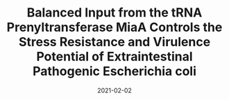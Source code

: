 ---
title: "Balanced Input from the tRNA Prenyltransferase MiaA Controls the Stress Resistance and Virulence Potential of Extraintestinal Pathogenic Escherichia coli"
authors:
- Matthew G. Blango*
- Brittany A. Fleming*
- William M. Kincannon
- Alexander Tran
- Adam J. Lewis
- Colin W. Russell
- Qin Zhou
- Lisa M. Baird
- John R. Brannon
- Connor J. Beebout
- Vahe Bandarian
- Maria Hadjifrangiskou
- Michael T. Howard
- Matthew A. Mulvey
#author_notes:
#- "Equal contribution"
#- "Equal contribution"
date: "2021-02-02"
doi: "https://doi.org/10.1101/2021.02.02.429414"

# Schedule page publish date (NOT publication's date).
publishDate: "2021-02-02"

# Publication type.
# Legend: 0 = Uncategorized; 1 = Conference paper; 2 = Journal article;
# 3 = Preprint / Working Paper; 4 = Report; 5 = Book; 6 = Book section;
# 7 = Thesis; 8 = Patent
publication_types: ["3"]

# Publication name and optional abbreviated publication name.
publication: "bioRxiv,  https://doi.org/10.1101/2021.02.02.429414"
publication_short: ""

abstract: 

# Summary. An optional shortened abstract.
summary: 

tags:
- Source Themes
featured: false

# links:
# - name: ""
#   url: ""
url_pdf: https://doi.org/10.1101/2021.02.02.429414
url_code: ''
url_dataset: ''
url_poster: ''
url_project: ''
url_slides: ''
url_source: ''
url_video: ''

# Featured image
# To use, add an image named `featured.jpg/png` to your page's folder. 
#image:
#  caption: 'Image credit: [**Unsplash**](https://unsplash.com/photos/jdD8gXaTZsc)'
#  focal_point: ""
#  preview_only: false

# Associated Projects (optional).
#   Associate this publication with one or more of your projects.
#   Simply enter your project's folder or file name without extension.
#   E.g. `internal-project` references `content/project/internal-project/index.md`.
#   Otherwise, set `projects: []`.
#projects: []

# Slides (optional).
#   Associate this publication with Markdown slides.
#   Simply enter your slide deck's filename without extension.
#   E.g. `slides: "example"` references `content/slides/example/index.md`.
#   Otherwise, set `slides: ""`.
#slides: example
---